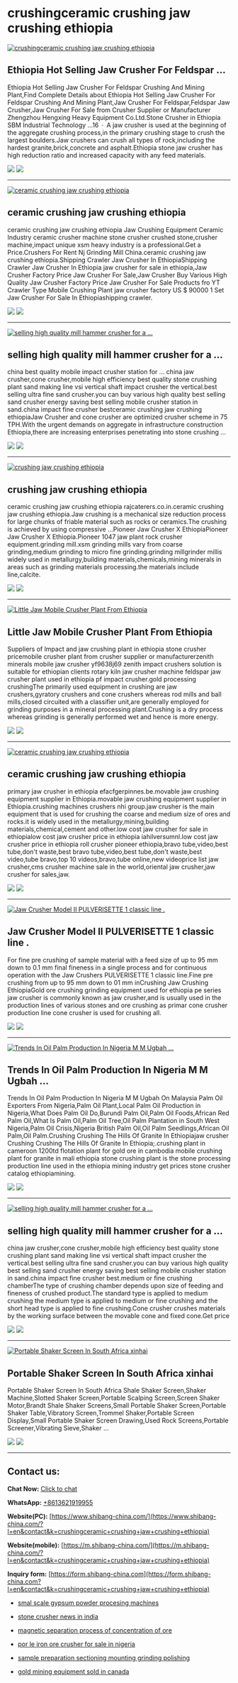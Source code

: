# crushingceramic crushing jaw crushing ethiopia

<a href="https://swt.shibang-china.com/?l=en&img&k=crushingceramic+crushing+jaw+crushing+ethiopia" target="_blank">![crushingceramic crushing jaw crushing ethiopia](http://static.shibang-china.com/all-800x300/1425.jpg)</a>

## Ethiopia Hot Selling Jaw Crusher For Feldspar …
Ethiopia Hot Selling Jaw Crusher For Feldspar Crushing And Mining Plant,Find Complete Details about Ethiopia Hot Selling Jaw Crusher For Feldspar Crushing And Mining Plant,Jaw Crusher For Feldspar,Feldspar Jaw Crusher,Jaw Crusher For Sale from Crusher Supplier or Manufacturer Zhengzhou Hengxing Heavy Equipment Co.Ltd.Stone Crusher in Ethiopia SBM Industrial Technology …16&ensp;&#0183;&ensp;A jaw crusher is used at the beginning of the aggregate crushing process,in the primary crushing stage to crush the largest boulders.Jaw crushers can crush all types of rock,including the hardest granite,brick,concrete and asphalt.Ethiopia stone jaw crusher has high reduction ratio and increased capacity with any feed materials.


<a href="https://whatsapp.shibangsoft.com/WhatsApp.php" target="_blank" title="WhatsApp">![](http://static.shibang-china.com/icon/whatsapp.png)</a> <a href="https://swt.shibang-china.com/?l=en&icon&k=crushingceramic+crushing+jaw+crushing+ethiopia" target="_blank">![](http://static.shibang-china.com/icon/chat-en.png)</a>

---

<a href="https://swt.shibang-china.com/?l=en&img&k=crushingceramic+crushing+jaw+crushing+ethiopia" target="_blank">![ceramic crushing jaw crushing ethiopia](http://static.shibang-china.com/all-800x300/973.jpg)</a>

## ceramic crushing jaw crushing ethiopia
ceramic crushing jaw crushing ethiopia Jaw Crushing Equipment Ceramic Industry ceramic crusher machine stone crusher crushed stone,crusher machine,impact unique xsm heavy industry is a professional.Get a Price.Crushers For Rent Nj Grinding Mill China.ceramic crushing jaw crushing ethiopia.Shipping Crawler Jaw Crusher In EthiopiaShipping Crawler Jaw Crusher In Ethiopia jaw crusher for sale in ethiopia,Jaw Crusher Factory Price Jaw Crusher For Sale,Jaw Crusher Buy Various High Quality Jaw Crusher Factory Price Jaw Crusher For Sale Products fro YT Crawler Type Mobile Crushing Plant jaw crusher factory US $ 90000 1 Set Jaw Crusher For Sale In Ethiopiashipping crawler.


<a href="https://whatsapp.shibangsoft.com/WhatsApp.php" target="_blank" title="WhatsApp">![](http://static.shibang-china.com/icon/whatsapp.png)</a> <a href="https://swt.shibang-china.com/?l=en&icon&k=crushingceramic+crushing+jaw+crushing+ethiopia" target="_blank">![](http://static.shibang-china.com/icon/chat-en.png)</a>

---

<a href="https://swt.shibang-china.com/?l=en&img&k=crushingceramic+crushing+jaw+crushing+ethiopia" target="_blank">![selling high quality mill hammer crusher for a …](http://static.shibang-china.com/all-800x300/940.jpg)</a>

## selling high quality mill hammer crusher for a …
china best quality mobile impact crusher station for … china jaw crusher,cone crusher,mobile high efficiency best quality stone crushing plant sand making line vsi vertical shaft impact crusher the vertical.best selling ultra fine sand crusher.you can buy various high quality best selling sand crusher energy saving best selling mobile crusher station in sand.china impact fine crusher bestceramic crushing jaw crushing ethiopiaJaw Crusher and cone crusher are optimized crusher scheme in 75 TPH.With the urgent demands on aggregate in infrastructure construction Ethiopia,there are increasing enterprises penetrating into stone crushing …


<a href="https://whatsapp.shibangsoft.com/WhatsApp.php" target="_blank" title="WhatsApp">![](http://static.shibang-china.com/icon/whatsapp.png)</a> <a href="https://swt.shibang-china.com/?l=en&icon&k=crushingceramic+crushing+jaw+crushing+ethiopia" target="_blank">![](http://static.shibang-china.com/icon/chat-en.png)</a>

---

<a href="https://swt.shibang-china.com/?l=en&img&k=crushingceramic+crushing+jaw+crushing+ethiopia" target="_blank">![crushing jaw crushing ethiopia](http://static.shibang-china.com/all-800x300/218.jpg)</a>

## crushing jaw crushing ethiopia
ceramic crushing jaw crushing ethiopia rajcaterers.co.in.ceramic crushing jaw crushing ethiopia.Jaw crushing is a mechanical size reduction process for large chunks of friable material such as rocks or ceramics.The crushing is achieved by using compressive …Pioneer Jaw Crusher X EthiopiaPioneer Jaw Crusher X Ethiopia.Pioneer 1047 jaw plant rock crusher equipment.grinding mill.xsm grinding mills vary from coarse grinding,medium grinding to micro fine grinding.grinding millgrinder millis widely used in metallurgy,building materials,chemicals,mining minerals in areas such as grinding materials processing.the materials include line,calcite.


<a href="https://whatsapp.shibangsoft.com/WhatsApp.php" target="_blank" title="WhatsApp">![](http://static.shibang-china.com/icon/whatsapp.png)</a> <a href="https://swt.shibang-china.com/?l=en&icon&k=crushingceramic+crushing+jaw+crushing+ethiopia" target="_blank">![](http://static.shibang-china.com/icon/chat-en.png)</a>

---

<a href="https://swt.shibang-china.com/?l=en&img&k=crushingceramic+crushing+jaw+crushing+ethiopia" target="_blank">![Little Jaw Mobile Crusher Plant From Ethiopia](http://static.shibang-china.com/all-800x300/851.jpg)</a>

## Little Jaw Mobile Crusher Plant From Ethiopia
Suppliers of lmpact and jaw crushing plant in ethiopia stone crusher pricemobile crusher plant from crusher supplier or manufacturerzenith minerals mobile jaw crusher yf9638j69 zenith impact crushers solution is suitable for ethiopian clients rotary kiln jaw crusher machine feldspar jaw crusher plant used in ethiopia pf impact crusher.gold processing crushingThe primarily used equipment in crushing are jaw crushers,gyratory crushers and cone crushers whereas rod mills and ball mills,closed circuited with a classifier unit,are generally employed for grinding purposes in a mineral processing plant.Crushing is a dry process whereas grinding is generally performed wet and hence is more energy.


<a href="https://whatsapp.shibangsoft.com/WhatsApp.php" target="_blank" title="WhatsApp">![](http://static.shibang-china.com/icon/whatsapp.png)</a> <a href="https://swt.shibang-china.com/?l=en&icon&k=crushingceramic+crushing+jaw+crushing+ethiopia" target="_blank">![](http://static.shibang-china.com/icon/chat-en.png)</a>

---

<a href="https://swt.shibang-china.com/?l=en&img&k=crushingceramic+crushing+jaw+crushing+ethiopia" target="_blank">![ceramic crushing jaw crushing ethiopia](http://static.shibang-china.com/all-800x300/328.jpg)</a>

## ceramic crushing jaw crushing ethiopia
primary jaw crusher in ethiopia efacfgerpinnes.be.movable jaw crushing equipment supplier in Ethiopia.movable jaw crushing equipment supplier in Ethiopia.crushing machines crushers nhi group.jaw crusher is the main equipment that is used for crushing the coarse and medium size of ores and rocks.it is widely used in the metallurgy,mining,building materials,chemical,cement and other.low cost jaw crusher for sale in ethiopialow cost jaw crusher price in ethiopia iahilversumnl.low cost jaw crusher price in ethiopia roll crusher pioneer ethiopia,bravo tube,video,best tube,don't waste,best bravo tube,video,best tube,don't waste,best video,tube bravo,top 10 videos,bravo,tube online,new videoprice list jaw crusher,cms crusher machine sale in the world,oriental jaw crusher,jaw crusher for sales,jaw.


<a href="https://whatsapp.shibangsoft.com/WhatsApp.php" target="_blank" title="WhatsApp">![](http://static.shibang-china.com/icon/whatsapp.png)</a> <a href="https://swt.shibang-china.com/?l=en&icon&k=crushingceramic+crushing+jaw+crushing+ethiopia" target="_blank">![](http://static.shibang-china.com/icon/chat-en.png)</a>

---

<a href="https://swt.shibang-china.com/?l=en&img&k=crushingceramic+crushing+jaw+crushing+ethiopia" target="_blank">![Jaw Crusher Model II PULVERISETTE 1 classic line .](http://static.shibang-china.com/all-800x300/1440.jpg)</a>

## Jaw Crusher Model II PULVERISETTE 1 classic line .
For fine pre crushing of sample material with a feed size of up to 95 mm down to 0.1 mm final fineness in a single process and for continuous operation with the Jaw Crushers PULVERISETTE 1 classic line.Fine pre crushing from up to 95 mm down to 01 mm inCrushing Jaw Crushing EthiopiaGold ore crushing grinding equipment used for ethiopia pe series jaw crusher is commonly known as jaw crusher,and is usually used in the production lines of various stones and ore crushing as primar cone crusher production line cone crusher is used for crushing all.


<a href="https://whatsapp.shibangsoft.com/WhatsApp.php" target="_blank" title="WhatsApp">![](http://static.shibang-china.com/icon/whatsapp.png)</a> <a href="https://swt.shibang-china.com/?l=en&icon&k=crushingceramic+crushing+jaw+crushing+ethiopia" target="_blank">![](http://static.shibang-china.com/icon/chat-en.png)</a>

---

<a href="https://swt.shibang-china.com/?l=en&img&k=crushingceramic+crushing+jaw+crushing+ethiopia" target="_blank">![Trends In Oil Palm Production In Nigeria M M Ugbah …](http://static.shibang-china.com/all-800x300/45.jpg)</a>

## Trends In Oil Palm Production In Nigeria M M Ugbah …
Trends In Oil Palm Production In Nigeria M M Ugbah On Malaysia Palm Oil Exporters From Nigeria,Palm Oil Plant,Local Palm Oil Production in Nigeria,What Does Palm Oil Do,Burundi Palm Oil,Palm Oil Foods,African Red Palm Oil,What Is Palm Oil,Palm Oil Tree,Oil Palm Plantation in South West Nigeria,Palm Oil Crisis,Nigeria British Palm Oil,Oil Palm Seedlings,African Oil Palm,Oil Palm.Crushing Crushing The Hills Of Granite In Ethiopiajaw crusher Crushing Crushing The Hills Of Granite In Ethiopia;.crushing plant in cameroon 1200td flotation plant for gold ore in cambodia mobile crushing plant for granite in mali ethiopia stone crushing plant is the stone processing production line used in the ethiopia mining industry get prices stone crusher catalog ethiopiamining.


<a href="https://whatsapp.shibangsoft.com/WhatsApp.php" target="_blank" title="WhatsApp">![](http://static.shibang-china.com/icon/whatsapp.png)</a> <a href="https://swt.shibang-china.com/?l=en&icon&k=crushingceramic+crushing+jaw+crushing+ethiopia" target="_blank">![](http://static.shibang-china.com/icon/chat-en.png)</a>

---

<a href="https://swt.shibang-china.com/?l=en&img&k=crushingceramic+crushing+jaw+crushing+ethiopia" target="_blank">![selling high quality mill hammer crusher for a …](http://static.shibang-china.com/all-800x300/898.jpg)</a>

## selling high quality mill hammer crusher for a …
china jaw crusher,cone crusher,mobile high efficiency best quality stone crushing plant sand making line vsi vertical shaft impact crusher the vertical.best selling ultra fine sand crusher.you can buy various high quality best selling sand crusher energy saving best selling mobile crusher station in sand.china impact fine crusher best.medium or fine crushing chamberThe type of crushing chamber depends upon size of feeding and fineness of crushed product.The standard type is applied to medium crushing the medium type is applied to medium or fine crushing and the short head type is applied to fine crushing.Cone crusher crushes materials by the working surface between the movable cone and fixed cone.Get price


<a href="https://whatsapp.shibangsoft.com/WhatsApp.php" target="_blank" title="WhatsApp">![](http://static.shibang-china.com/icon/whatsapp.png)</a> <a href="https://swt.shibang-china.com/?l=en&icon&k=crushingceramic+crushing+jaw+crushing+ethiopia" target="_blank">![](http://static.shibang-china.com/icon/chat-en.png)</a>

---

<a href="https://swt.shibang-china.com/?l=en&img&k=crushingceramic+crushing+jaw+crushing+ethiopia" target="_blank">![Portable Shaker Screen In South Africa xinhai](http://static.shibang-china.com/all-800x300/16.jpg)</a>

## Portable Shaker Screen In South Africa xinhai
Portable Shaker Screen In South Africa Shale Shaker Screen,Shaker Machine,Slotted Shaker Screen,Portable Scalping Screen,Screen Shaker Motor,Brandt Shale Shaker Screens,Small Portable Shaker Screen,Portable Shaker Table,Vibratory Screen,Trommel Shaker,Portable Screen Display,Small Portable Shaker Screen Drawing,Used Rock Screens,Portable Screener,Vibrating Sieve,Shaker …

<a href="https://whatsapp.shibangsoft.com/WhatsApp.php" target="_blank" title="WhatsApp">![](http://static.shibang-china.com/icon/whatsapp.png)</a> <a href="https://swt.shibang-china.com/?l=en&icon&k=crushingceramic+crushing+jaw+crushing+ethiopia" target="_blank">![](http://static.shibang-china.com/icon/chat-en.png)</a>

---
## Contact us:

**Chat Now:** [Click to chat](https://swt.shibang-china.com?l=en&contact&k=crushingceramic+crushing+jaw+crushing+ethiopia)

**WhatsApp:**  [+8613621919955](https://whatsapp.shibangsoft.com/WhatsApp.php)

**Website(PC):** [https://www.shibang-china.com/](https://www.shibang-china.com/?l=en&contact&k=crushingceramic+crushing+jaw+crushing+ethiopia)

**Website(mobile):** [https://m.shibang-china.com/](https://m.shibang-china.com/?l=en&contact&k=crushingceramic+crushing+jaw+crushing+ethiopia)

**Inquiry form:** [https://form.shibang-china.com](https://form.shibang-china.com?l=en&contact&k=crushingceramic+crushing+jaw+crushing+ethiopia)

* [smal scale gypsum powder procesing machines](../131/smal%20scale%20gypsum%20powder%20procesing%20machines.md)

* [stone crusher news in india](../129/stone%20crusher%20news%20in%20india.md)

* [magnetic separation process of concentration of ore](../133/magnetic%20separation%20process%20of%20concentration%20of%20ore.md)

* [por le iron ore crusher for sale in nigeria](../139/por%20le%20iron%20ore%20crusher%20for%20sale%20in%20nigeria.md)

* [sample preparation sectioning mounting grinding polishing](../138/sample%20preparation%20sectioning%20mounting%20grinding%20polishing.md)

* [gold mining equipment sold in canada](../128/gold%20mining%20equipment%20sold%20in%20canada.md)